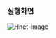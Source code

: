 ### 실행화면
![Hnet-image](https://user-images.githubusercontent.com/80438964/169583215-810035a7-c612-423a-b4e4-d59b886e7323.gif)
